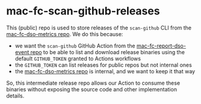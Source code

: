 # mac-fc-scan-github-releases

This (public) repo is used to store releases of the `scan-github` CLI from the [mac-fc-dso-metrics repo](https://github.com/Enterprise-CMCS/mac-fc-dso-metrics). We do this because:
- we want the `scan-github` GitHub Action from the [mac-fc-report-dso-event repo](https://github.com/Enterprise-CMCS/mac-fc-report-dso-event) to be able to list and download release binaries using the default `GITHUB_TOKEN` granted to Actions workflows
- the `GITHUB_TOKEN` can list releases for public repos but not internal ones
- the [mac-fc-dso-metrics repo](https://github.com/Enterprise-CMCS/mac-fc-dso-metrics) is internal, and we want to keep it that way

So, this intermediate release repo allows our Action to consume these binaries without exposing the source code and other implementation details.
